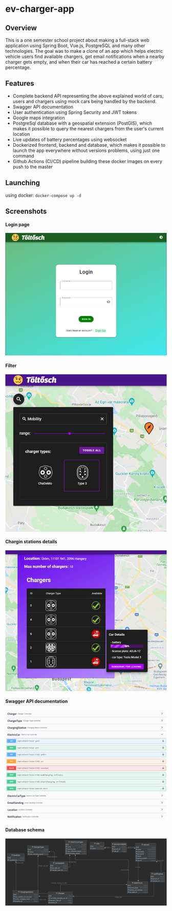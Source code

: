 # ev-charger-app

## Overview
This is a one semester school project about making a full-stack web application using Spring Boot, Vue.js, PostgreSQL and many other technologies.
The goal was to make a clone of an app which helps electric vehicle users find available chargers, get email notifications when a nearby charger gets empty, and when their car has reached a certain battery percentage.

## Features
* Complete backend API representing the above explained world of cars, users and chargers using mock cars being handled by the backend.
* Swagger API documentation
* User authentication using Spring Security and JWT tokens
* Google maps integration
* PostgreSql database with a geospatial extension (PostGIS), which makes it possible to query the nearest chargers from the user's current location
* Live updates of battery percentages using websocket
* Dockerized frontend, backend and database, which makes it possible to launch the app everywhere without versions problems, using just one command
* Github Actions (CI/CD) pipeline building these docker images on every push to the master

## Launching

using docker: `docker-compose up -d`

## Screenshots

#### Login page
![](images/login_page.png)
#### Filter
![](images/filter.png)
#### Chargin stations details
![](images/charging_station.png)
#### Swagger API documentation
![](images/swagger.png)
#### Database schema
![](images/db_schema.png)
